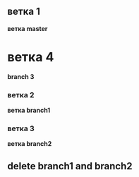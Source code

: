 ## ветка 1

**ветка master**


# ветка 4

**branch 3**


### ветка 2

**ветка branch1**

### ветка 3

**ветка branch2**


## delete branch1 and branch2


